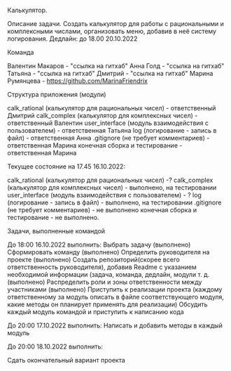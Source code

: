 Калькулятор.

Описание задачи.
Создать калькулятор для работы с рациональными и комплексными числами, организовать меню, добавив в неё систему логирования.
Дедлайн: до 18.00 20.10.2022

Команда

Валентин Макаров  - "ссылка на гитхаб"
Анна Голд - "ссылка на гитхаб"
Татьяна - "ссылка на гитхаб"
Дмитрий - "ссылка на гитхаб"
Марина Румянцева - https://github.com/MarinaFriendrix


Структура приложения (модули)

calk_rational (калькулятор для рациональных чисел) - ответственный Дмитрий
calk_complex (калькулятор для комплексных чисел) - ответственный Валентин
user_interface (модуль взаимодействия с пользователем) - ответственная Татьяна
log (логирование - запись в файл) - ответственная Анна
.gitignore (не требует комментариев) - ответственная Марина
конечная сборка и тестирование - ответственная Марина


Текущее состояние на 17.45 16.10.2022:

calk_rational (калькулятор для рациональных чисел) -?
calk_complex (калькулятор для комплексных чисел) - выполнено, на тестировании
user_interface (модуль взаимодействия с пользователем) - ?
log (логирование - запись в файл) - выполнено, на тестировании
.gitignore (не требует комментариев) - не выполнено
конечная сборка и тестирование - не выполнено.

Задачи, выполненные командой

До 18:00 16.10.2022 выполнить:
Выбрать задачу (выполнено)
Сформировать команду (выполнено)
Определить руководителя на проекте (выполнено)
Создать репозиторий(скорее всего ответственность руководителя), добавив Readme с указанием необходимой информации (задача, команда, дедлайн, модули т. д. (выполнено)
Распределить роли и зоны ответственности между участниками (выполнено)
Приступить к реализации проекта (каждому ответственному за модуль описать в файле соответствующего модуля, какие методы он планирует применять для реализации) 
Обсудить каждый модуль командой и приступить к написанию кода


До 20:00 17.10.2022 выполнить:
Написать и добавить методы в каждый модуль

До 20:00 18.10.2022 выполнить:

Сдать окончательный вариант проекта
